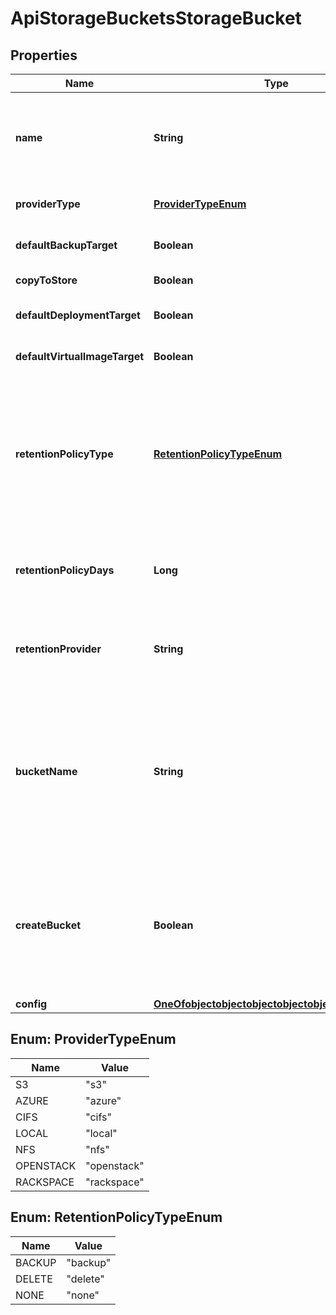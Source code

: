 

# ApiStorageBucketsStorageBucket

## Properties

Name | Type | Description | Notes
------------ | ------------- | ------------- | -------------
**name** | **String** | A unique name scoped to your account for the storage bucket | 
**providerType** | [**ProviderTypeEnum**](#ProviderTypeEnum) | The type of storage bucket | 
**defaultBackupTarget** | **Boolean** | Default Backup Target |  [optional]
**copyToStore** | **Boolean** | Archive Snapshots |  [optional]
**defaultDeploymentTarget** | **Boolean** | Default Deployment Target |  [optional]
**defaultVirtualImageTarget** | **Boolean** | Default Virtual Image Store |  [optional]
**retentionPolicyType** | [**RetentionPolicyTypeEnum**](#RetentionPolicyTypeEnum) | Cleanup mode. &#x60;backup&#x60; - Move old files to a backup provider. &#x60;delete&#x60; - Delete old files. &#x60;none&#x60; - Keep all files. |  [optional]
**retentionPolicyDays** | **Long** | The number of days old a file must be before it is deleted. |  [optional]
**retentionProvider** | **String** | The backup Storage Bucket where old files are moved to. |  [optional]
**bucketName** | **String** | The name of the bucket. Only applies to &#x60;Amazon&#x60;, &#x60;Azure&#x60;, &#x60;CIFS&#x60;, &#x60;NFSv3&#x60;, &#x60;Openstack Swift&#x60;, and &#x60;Rackspace CDN&#x60;. |  [optional]
**createBucket** | **Boolean** | Create the bucket if it does not exist. Only applies to &#x60;Amazon&#x60;, &#x60;Azure&#x60;, &#x60;Openstack Swift&#x60;, and &#x60;Rackspace CDN&#x60;. |  [optional]
**config** | [**OneOfobjectobjectobjectobjectobjectobjectobject**](OneOfobjectobjectobjectobjectobjectobjectobject.md) |  | 



## Enum: ProviderTypeEnum

Name | Value
---- | -----
S3 | &quot;s3&quot;
AZURE | &quot;azure&quot;
CIFS | &quot;cifs&quot;
LOCAL | &quot;local&quot;
NFS | &quot;nfs&quot;
OPENSTACK | &quot;openstack&quot;
RACKSPACE | &quot;rackspace&quot;



## Enum: RetentionPolicyTypeEnum

Name | Value
---- | -----
BACKUP | &quot;backup&quot;
DELETE | &quot;delete&quot;
NONE | &quot;none&quot;



